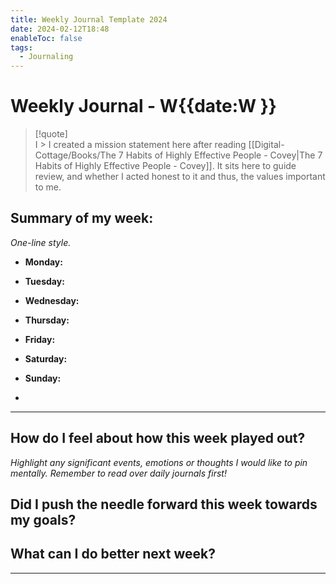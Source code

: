 ```yaml
---
title: Weekly Journal Template 2024
date: 2024-02-12T18:48
enableToc: false
tags:
  - Journaling
---
```





# Weekly Journal - W{{date:W }}

>[!quote]  
I > I created a mission statement here after reading [[Digital-Cottage/Books/The 7 Habits of Highly Effective People - Covey|The 7 Habits of Highly Effective People - Covey]]. It sits here to guide review, and whether I acted honest to it and thus, the values important to me. 

## **Summary of my week:**
*One-line style.*

- **Monday:** 
- **Tuesday:** 
- **Wednesday:**
- **Thursday:** 
- **Friday:** 
- **Saturday:** 
- **Sunday:**

- 

---
## How do I feel about how this week played out?
*Highlight any significant events, emotions or thoughts I would like to pin mentally.*
*Remember to read over daily journals first!*



## Did I push the needle forward this week towards my goals?


## What can I do better next week?




---
